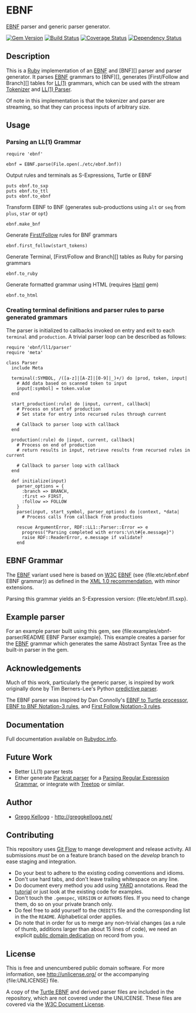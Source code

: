 # EBNF 

[EBNF][] parser and generic parser generator.

[![Gem Version](https://badge.fury.io/rb/ebnf.png)](http://badge.fury.io/rb/ebnf)
[![Build Status](https://secure.travis-ci.org/gkellogg/ebnf.png?branch=master)](http://travis-ci.org/gkellogg/ebnf)
[![Coverage Status](https://coveralls.io/repos/gkellogg/ebnf/badge.svg)](https://coveralls.io/r/gkellogg/ebnf)
[![Dependency Status](https://gemnasium.com/gkellogg/ebnf.png)](https://gemnasium.com/gkellogg/ebnf)

## Description
This is a [Ruby][] implementation of an [EBNF][] and [BNF][] parser and parser generator.
It parses [EBNF][] grammars to [BNF][], generates [First/Follow and Branch][] tables for
[LL(1)][] grammars, which can be used with the stream [Tokenizer][] and [LL(1) Parser][].

Of note in this implementation is that the tokenizer and parser are streaming, so that they can
process inputs of arbitrary size.

## Usage
### Parsing an LL(1) Grammar

    require 'ebnf'

    ebnf = EBNF.parse(File.open(./etc/ebnf.bnf))

Output rules and terminals as S-Expressions, Turtle or EBNF

    puts ebnf.to_sxp
    puts ebnf.to_ttl
    puts ebnf.to_ebnf

Transform EBNF to BNF (generates sub-productions using `alt` or `seq` from `plus`, `star` or `opt`)

    ebnf.make_bnf

Generate [First/Follow][] rules for BNF grammars

    ebnf.first_follow(start_tokens)

Generate Terminal, [First/Follow and Branch][] tables as Ruby for parsing grammars

    ebnf.to_ruby

Generate formatted grammar using HTML (requires [Haml][Haml] gem)

    ebnf.to_html

### Creating terminal definitions and parser rules to parse generated grammars

The parser is initialized to callbacks invoked on entry and exit
to each `terminal` and `production`. A trivial parser loop can be described as follows:

    require 'ebnf/ll1/parser'
    require 'meta'

    class Parser
      include Meta

      terminal(:SYMBOL, /([a-z]|[A-Z]|[0-9]|_)+/) do |prod, token, input|
        # Add data based on scanned token to input
        input[:symbol] = token.value
      end

      start_production(:rule) do |input, current, callback|
        # Process on start of production
        # Set state for entry into recursed rules through current

        # Callback to parser loop with callback
      end

      production(:rule) do |input, current, callback|
        # Process on end of production
        # return results in input, retrieve results from recursed rules in current

        # Callback to parser loop with callback
      end

      def initialize(input)
        parser_options = {
          :branch => BRANCH,
          :first => FIRST,
          :follow => FOLLOW
        }
        parse(input, start_symbol, parser_options) do |context, *data|
          # Process calls from callback from productions

        rescue ArgumentError, RDF::LL1::Parser::Error => e
          progress("Parsing completed with errors:\n\t#{e.message}")
          raise RDF::ReaderError, e.message if validate?
        end


## EBNF Grammar
The [EBNF][] variant used here is based on [W3C](http://w3.org/) [EBNF][] (see {file:etc/ebnf.ebnf EBNF grammar}) as defined in the
[XML 1.0 recommendation](http://www.w3.org/TR/REC-xml/), with minor extensions.

Parsing this grammar yields an S-Expression version: {file:etc/ebnf.ll1.sxp}.

## Example parser
For an example parser built using this gem, see {file:examples/ebnf-parser/README EBNF Parser example}. This example creates a parser for the [EBNF][] grammar which generates the same Abstract Syntax Tree as the built-in parser in the gem.

##  Acknowledgements
Much of this work, particularly the generic parser, is inspired by work originally done by
Tim Berners-Lee's Python [predictive parser](http://www.w3.org/2000/10/swap/grammar/predictiveParser.py).

The EBNF parser was inspired by Dan Connolly's
[EBNF to Turtle processor](http://www.w3.org/2000/10/swap/grammar/ebnf2turtle.py),
[EBNF to BNF Notation-3 rules](http://www.w3.org/2000/10/swap/grammar/ebnf2bnf.n3),
and [First Follow Notation-3 rules](http://www.w3.org/2000/10/swap/grammar/first_follow.n3). 

## Documentation
Full documentation available on [Rubydoc.info][EBNF doc].

## Future Work
* Better LL(1) parser tests
* Either generate [Packrat parser][Packrat] for a [Parsing Regular Expression Grammar][PEG], or integrate with [Treetop][] or similar.

## Author
* [Gregg Kellogg](http://github.com/gkellogg) - <http://greggkellogg.net/>

## Contributing
This repository uses [Git Flow](https://github.com/nvie/gitflow) to mange development and release activity. All submissions _must_ be on a feature branch based on the _develop_ branch to ease staging and integration.

* Do your best to adhere to the existing coding conventions and idioms.
* Don't use hard tabs, and don't leave trailing whitespace on any line.
* Do document every method you add using [YARD][] annotations. Read the
  [tutorial][YARD-GS] or just look at the existing code for examples.
* Don't touch the `.gemspec`, `VERSION` or `AUTHORS` files. If you need to
  change them, do so on your private branch only.
* Do feel free to add yourself to the `CREDITS` file and the corresponding
  list in the the `README`. Alphabetical order applies.
* Do note that in order for us to merge any non-trivial changes (as a rule
  of thumb, additions larger than about 15 lines of code), we need an
  explicit [public domain dedication][PDD] on record from you.

## License
This is free and unencumbered public domain software. For more information,
see <http://unlicense.org/> or the accompanying {file:UNLICENSE} file.

A copy of the [Turtle EBNF][] and derived parser files are included in the repository, which are not covered under the UNLICENSE. These files are covered via the [W3C Document License](http://www.w3.org/Consortium/Legal/2002/copyright-documents-20021231).

[Ruby]:         http://ruby-lang.org/
[YARD]:         http://yardoc.org/
[YARD-GS]:      http://rubydoc.info/docs/yard/file/docs/GettingStarted.md
[PDD]:          http://lists.w3.org/Archives/Public/public-rdf-ruby/2010May/0013.html
[EBNF]:         http://www.w3.org/TR/REC-xml/#sec-notation
[EBNF doc]:     http://rubydoc.info/github/gkellogg/ebnf/master/frames
[First/Follow]: http://en.wikipedia.org/wiki/LL_parser#Constructing_an_LL.281.29_parsing_table
[LL(1)]:        http://www.csd.uwo.ca/~moreno//CS447/Lectures/Syntax.html/node14.html
[LL(1) Parser]: http://en.wikipedia.org/wiki/LL_parser
[Tokenizer]:    http://en.wikipedia.org/wiki/Lexical_analysis#Tokenizer
[Turtle EBNF]:  http://dvcs.w3.org/hg/rdf/file/default/rdf-turtle/turtle.bnf
[Packrat]:      http://pdos.csail.mit.edu/~baford/packrat/thesis/
[PEG]:          http://en.wikipedia.org/wiki/Parsing_expression_grammar
[Treetop]:      http://rubygems.org/gems/treetop
[Haml]:         http://rubygems.org/gems/haml
